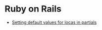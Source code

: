 # Ruby on Rails

* [Setting default values for locas in partials](https://github.com/Plsr/resources/blob/master/ruby-on-rails/default_values_for_partial_locals.md)

